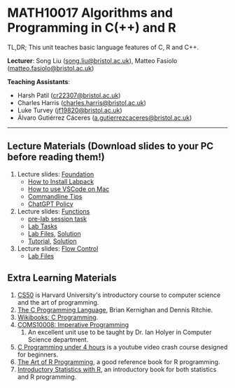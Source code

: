 # MATH10017 Algorithms and Programming in C(++) and R

TL,DR; This unit teaches basic language features of C, R and C++. 

**Lecturer**: Song Liu (song.liu@bristol.ac.uk), Matteo Fasiolo (matteo.fasiolo@bristol.ac.uk)

**Teaching Assistants**: 
   - Harsh Patil (cr22307@bristol.ac.uk)
   - Charles Harris (charles.harris@bristol.ac.uk)
   - Luke Turvey (jf19820@bristol.ac.uk)
   - Álvaro Gutiérrez Cáceres (a.gutierrezcaceres@bristol.ac.uk)

-----------
## Lecture Materials (Download slides to your PC before reading them!)

1. Lecture slides: [Foundation](lecs/lec0.pdf)
   - [How to Install Labpack](labpack-howto/labpack-howto.md)
   - [How to use VSCode on Mac](VS-code-for-mac.md)
   - [Commandline Tips](commandline_tips/tips.md)
   - [ChatGPT Policy](misc/llm.md)
2. Lecture slides: [Functions](lecs/lec1.pdf)
   - [pre-lab session task](labs/pre-lab1-debugging.pptx)
   - [Lab Tasks](labs/lab1_functions.pptx)
   - [Lab Files](labs/lab1.zip), [Solution](sols/lab1_sol.zip)
   - [Tutorial](tutorials/Tutorial%201.pptx), [Solution](sols/tutorial_week2_solution.c)
3. Lecture slides: [Flow Control](lecs/lec2.pdf)
   - [Lab Files](labs/lab2.zip)

## Extra Learning Materials

1. [CS50](https://www.youtube.com/c/cs50) is Harvard University's introductory course to computer science and the art of programming. 
2. [The C Programming Language](https://www.amazon.co.uk/C-Programming-Language-2nd/dp/0131103628), Brian Kernighan and Dennis Ritchie. 
3. [Wikibooks: C Programming](https://en.wikibooks.org/wiki/C_Programming). 
4. [COMS10008: Imperative Programming](http://people.cs.bris.ac.uk/~ian//COMS10008/)
   1. An excellent unit use to be taught by Dr. Ian Holyer in Computer Science department. 
5. [C Programming under 4 hours](https://www.youtube.com/watch?v=KJgsSFOSQv0&t=7521s) is a youtube video crash course designed for beginners. 
6. [The Art of R Programming](https://www.oreilly.com/library/view/the-art-of/9781593273842/), a good reference book for R programming. 
7. [Introductory Statistics with R](https://link.springer.com/book/10.1007/978-0-387-79054-1), an introductory book for both statistics and R programming. 
